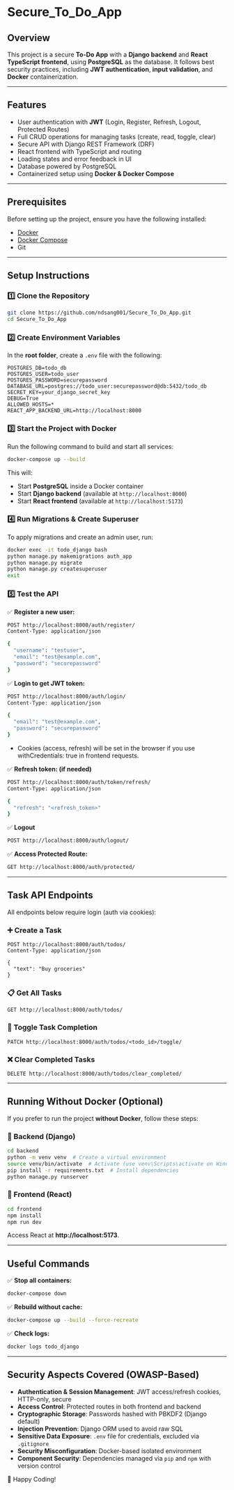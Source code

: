 # Secure_To_Do_App

## Overview
This project is a secure **To-Do App** with a **Django backend** and **React TypeScript frontend**, using **PostgreSQL** as the database. It follows best security practices, including **JWT authentication**, **input validation**, and **Docker** containerization.

---

## Features
- User authentication with **JWT** (Login, Register, Refresh, Logout, Protected Routes)
- Full CRUD operations for managing tasks (create, read, toggle, clear)
- Secure API with Django REST Framework (DRF)
- React frontend with TypeScript and routing
- Loading states and error feedback in UI
- Database powered by PostgreSQL
- Containerized setup using **Docker & Docker Compose**

---

## Prerequisites
Before setting up the project, ensure you have the following installed:
- [Docker](https://www.docker.com/get-started)
- [Docker Compose](https://docs.docker.com/compose/)
- Git

---

## Setup Instructions

### 1️⃣ Clone the Repository
```bash
git clone https://github.com/ndsang001/Secure_To_Do_App.git
cd Secure_To_Do_App
```

### 2️⃣ Create Environment Variables
In the **root folder**, create a `.env` file with the following:
```
POSTGRES_DB=todo_db
POSTGRES_USER=todo_user
POSTGRES_PASSWORD=securepassword
DATABASE_URL=postgres://todo_user:securepassword@db:5432/todo_db
SECRET_KEY=your_django_secret_key
DEBUG=True
ALLOWED_HOSTS=*
REACT_APP_BACKEND_URL=http://localhost:8000
```

### 3️⃣ Start the Project with Docker
Run the following command to build and start all services:
```bash
docker-compose up --build
```
This will:
- Start **PostgreSQL** inside a Docker container
- Start **Django backend** (available at `http://localhost:8000`)
- Start **React frontend** (available at `http://localhost:5173`)

### 4️⃣ Run Migrations & Create Superuser
To apply migrations and create an admin user, run:
```bash
docker exec -it todo_django bash
python manage.py makemigrations auth_app
python manage.py migrate
python manage.py createsuperuser
exit
```

### 5️⃣ Test the API
✅ **Register a new user:**
```bash
POST http://localhost:8000/auth/register/
Content-Type: application/json

{
  "username": "testuser",
  "email": "test@example.com",
  "password": "securepassword"
}
```

✅ **Login to get JWT token:**
```bash
POST http://localhost:8000/auth/login/
Content-Type: application/json

{
  "email": "test@example.com",
  "password": "securepassword"
}
```
- Cookies (access, refresh) will be set in the browser if you use withCredentials: true in frontend requests.

✅ **Refresh token: (if needed)**
```bash
POST http://localhost:8000/auth/token/refresh/
Content-Type: application/json

{
  "refresh": "<refresh_token>"
}
```

✅ **Logout**
```bash
POST http://localhost:8000/auth/logout/
```

✅ **Access Protected Route:**
```bash
GET http://localhost:8000/auth/protected/
```

---

## Task API Endpoints

All endpoints below require login (auth via cookies):

### ➕ Create a Task
```http
POST http://localhost:8000/auth/todos/
Content-Type: application/json

{
  "text": "Buy groceries"
}
```

### 📋 Get All Tasks
```http
GET http://localhost:8000/auth/todos/
```

### 🔄 Toggle Task Completion
```http
PATCH http://localhost:8000/auth/todos/<todo_id>/toggle/
```

### ❌ Clear Completed Tasks
```http
DELETE http://localhost:8000/auth/todos/clear_completed/
```

---

## Running Without Docker (Optional)
If you prefer to run the project **without Docker**, follow these steps:

### 🔹 Backend (Django)
```bash
cd backend
python -m venv venv  # Create a virtual environment
source venv/bin/activate  # Activate (use venv\Scripts\activate on Windows)
pip install -r requirements.txt  # Install dependencies
python manage.py runserver
```

### 🔹 Frontend (React)
```bash
cd frontend
npm install
npm run dev
```
Access React at **http://localhost:5173**.

---

## Useful Commands
✅ **Stop all containers:**
```bash
docker-compose down
```
✅ **Rebuild without cache:**
```bash
docker-compose up --build --force-recreate
```
✅ **Check logs:**
```bash
docker logs todo_django
```

---

## Security Aspects Covered (OWASP-Based)
- **Authentication & Session Management**: JWT access/refresh cookies, HTTP-only, secure
- **Access Control**: Protected routes in both frontend and backend
- **Cryptographic Storage**: Passwords hashed with PBKDF2 (Django default)
- **Injection Prevention**: Django ORM used to avoid raw SQL
- **Sensitive Data Exposure**: `.env` file for credentials, excluded via `.gitignore`
- **Security Misconfiguration**: Docker-based isolated environment
- **Component Security**: Dependencies managed via `pip` and `npm` with version control

🚀 Happy Coding!